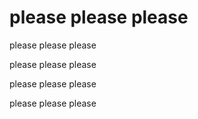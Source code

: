 # please please please

please please please

please please please

please please please

please please please

